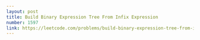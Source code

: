 ```yaml
---
layout: post
title: Build Binary Expression Tree From Infix Expression
number: 1597
link: https://leetcode.com/problems/build-binary-expression-tree-from-infix-expression
---
```

